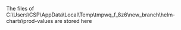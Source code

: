 The files of C:\Users\CSP\AppData\Local\Temp\tmpwq_f_8z6\new_branch\helm-charts\prod-values are stored here